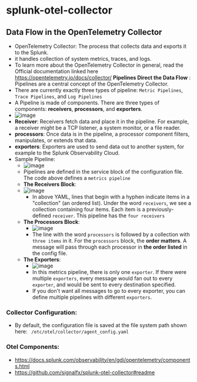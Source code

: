 # splunk-otel-collector


## Data Flow in the OpenTelemetry Collector
  - OpenTelemetry Collector: The process that collects data and exports it to the Splunk.
  - it handles collection of system metrics, traces, and logs.
  - To learn more about the OpenTelemetry Collector in general, read the Official documentation linked here https://opentelemetry.io/docs/collector/
**Pipelines Direct the Data Flow** : Pipelines are a central concept of the OpenTelemetry Collector.
  - There are currently exactly three types of pipeline: `Metric Pipelines`, `Trace Pipelines`, and `Log Pipelines`
  - A Pipeline is made of components. There are three types of components: **receivers**, **processors**, and **exporters**.
  - ![image](https://github.com/dyapas/splunk-otel-collector/assets/43857965/b4a84e31-c087-41ab-b64f-83ae73104362)
  - **Receiver**: Receivers fetch data and place it in the pipeline.  For example, a receiver might be a TCP listener, a system monitor, or a file reader.
  - **processors**: Once data is in the pipeline, a processor component filters, manipulates, or extends that data.
  - **exporters**: Exporters are used to send data out to another system, for example to the Splunk Observability Cloud.
  - Sample Pipeline:
    - ![image](https://github.com/dyapas/splunk-otel-collector/assets/43857965/f7ee3b3c-d21f-4b0d-b074-0ddaa84e4b33)
    - Pipelines are defined in the service block of the configuration file. The code above defines a `metrics pipeline`
    - **The Receivers Block**:
    - ![image](https://github.com/dyapas/splunk-otel-collector/assets/43857965/23190fcf-4f10-4b75-a007-876c27622752)
      - In above YAML, lines that begin with a hyphen indicate items in a "collection" (an ordered list). Under the word `receivers`, we see a collection containing four items. Each item is a previously-defined `receiver`. This pipeline has the `four receivers`
    - **The Processors Block**:
      - ![image](https://github.com/dyapas/splunk-otel-collector/assets/43857965/7a34c622-1121-4371-a18f-b5712da5fc43)
      - The line with the word `processors` is followed by a collection with `three items` in it. For the `processors` block, the **order matters**. A message will pass through each processor in **the order listed** in the config file.
    - **The Exporters**:
      -   ![image](https://github.com/dyapas/splunk-otel-collector/assets/43857965/f2832f00-75a7-4914-b9da-3e0ab2ff279e)
      -   In this metrics pipeline, there is only one `exporter`. If there were multiple `exporters`, every message would fan out to every `exporter`, and would be sent to every destination specified.
      -   If you don't want all messages to go to every exporter, you can define multiple pipelines with different `exporters`.
     
### Collector Configuration:
  - By default, the configuration file is saved at the file system path shown here: ` /etc/otel/collector/agent_config.yaml`
### Otel Components:
  - https://docs.splunk.com/observability/en/gdi/opentelemetry/components.html
  - https://github.com/signalfx/splunk-otel-collector#readme





